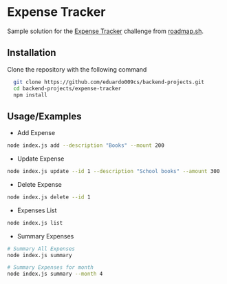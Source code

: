 
# Expense Tracker

Sample solution for the [Expense Tracker](https://roadmap.sh/projects/expense-tracker) challenge from [roadmap.sh](https://roadmap.sh/).


## Installation

Clone the repository with the following command

```bash
  git clone https://github.com/eduardo009cs/backend-projects.git
  cd backend-projects/expense-tracker
  npm install
```
    
## Usage/Examples

- Add Expense
```bash
node index.js add --description "Books" --mount 200
```
- Update Expense 
```bash
node index.js update --id 1 --description "School books" --amount 300
```
- Delete Expense
```bash
node index.js delete --id 1
```
- Expenses List
```bash
node index.js list

```
- Summary Expenses
```bash
# Summary All Expenses
node index.js summary

# Summary Expenses for month 
node index.js summary --month 4


```